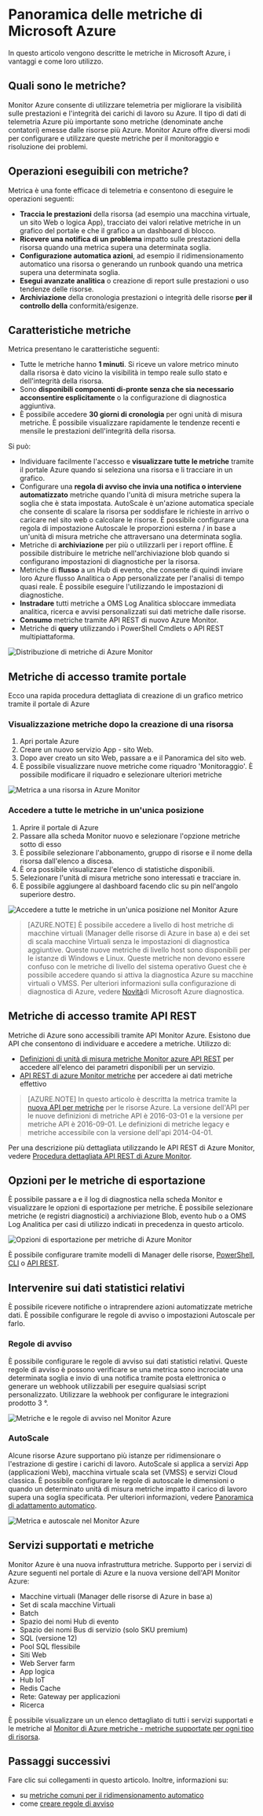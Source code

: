 <properties
    pageTitle="Panoramica delle metriche di Microsoft Azure | Microsoft Azure"
    description="Panoramica delle metriche e il relativo utilizzo in Microsoft Azure"
    authors="kamathashwin"
    manager="carolz"
    editor=""
    services="monitoring-and-diagnostics"
    documentationCenter="monitoring-and-diagnostics"/>

<tags
    ms.service="monitoring-and-diagnostics"
    ms.workload="na"
    ms.tgt_pltfrm="na"
    ms.devlang="na"
    ms.topic="article"
    ms.date="09/26/2016"
    ms.author="ashwink"/>

# <a name="overview-of-metrics-in-microsoft-azure"></a>Panoramica delle metriche di Microsoft Azure 

In questo articolo vengono descritte le metriche in Microsoft Azure, i vantaggi e come loro utilizzo.  

## <a name="what-are-metrics"></a>Quali sono le metriche?

Monitor Azure consente di utilizzare telemetria per migliorare la visibilità sulle prestazioni e l'integrità dei carichi di lavoro su Azure. Il tipo di dati di telemetria Azure più importante sono metriche (denominate anche contatori) emesse dalle risorse più Azure. Monitor Azure offre diversi modi per configurare e utilizzare queste metriche per il monitoraggio e risoluzione dei problemi.


## <a name="what-can-you-do-with-metrics"></a>Operazioni eseguibili con metriche?

Metrica è una fonte efficace di telemetria e consentono di eseguire le operazioni seguenti:

- **Traccia le prestazioni** della risorsa (ad esempio una macchina virtuale, un sito Web o logica App), tracciato dei valori relative metriche in un grafico del portale e che il grafico a un dashboard di blocco.
- **Ricevere una notifica di un problema** impatto sulle prestazioni della risorsa quando una metrica supera una determinata soglia.
- **Configurazione automatica azioni**, ad esempio il ridimensionamento automatico una risorsa o generando un runbook quando una metrica supera una determinata soglia.
- **Esegui avanzate analitica** o creazione di report sulle prestazioni o uso tendenze delle risorse.
- **Archiviazione** della cronologia prestazioni o integrità delle risorse **per il controllo della** conformità/esigenze.

##  <a name="metric-characteristics"></a>Caratteristiche metriche
Metrica presentano le caratteristiche seguenti:

- Tutte le metriche hanno **1 minuti**. Si riceve un valore metrico minuto dalla risorsa è dato vicino la visibilità in tempo reale sullo stato e dell'integrità della risorsa.
- Sono **disponibili componenti di-pronte senza che sia necessario acconsentire esplicitamente** o la configurazione di diagnostica aggiuntiva.
- È possibile accedere **30 giorni di cronologia** per ogni unità di misura metriche. È possibile visualizzare rapidamente le tendenze recenti e mensile le prestazioni dell'integrità della risorsa.

Si può:

- Individuare facilmente l'accesso e **visualizzare tutte le metriche** tramite il portale Azure quando si seleziona una risorsa e li tracciare in un grafico. 
- Configurare una **regola di avviso che invia una notifica o interviene automatizzato** metriche quando l'unità di misura metriche supera la soglia che è stata impostata. AutoScale è un'azione automatica speciale che consente di scalare la risorsa per soddisfare le richieste in arrivo o caricare nel sito web o calcolare le risorse. È possibile configurare una regola di impostazione Autoscale le proporzioni esterna / in base a un'unità di misura metriche che attraversano una determinata soglia.
- Metriche di **archiviazione** per più o utilizzarli per i report offline. È possibile distribuire le metriche nell'archiviazione blob quando si configurano impostazioni di diagnostiche per la risorsa.
- Metriche di **flusso** a un Hub di evento, che consente di quindi inviare loro Azure flusso Analitica o App personalizzate per l'analisi di tempo quasi reale. È possibile eseguire l'utilizzando le impostazioni di diagnostiche.
- **Instradare** tutti metriche a OMS Log Analitica sbloccare immediata analitica, ricerca e avvisi personalizzati sui dati metriche dalle risorse.
- **Consumo** metriche tramite API REST di nuovo Azure Monitor.
- Metriche di **query** utilizzando i PowerShell Cmdlets o API REST multipiattaforma.

 ![Distribuzione di metriche di Azure Monitor](./media/monitoring-overview-metrics/MetricsOverview0.png)

## <a name="access-metrics-via-portal"></a>Metriche di accesso tramite portale
Ecco una rapida procedura dettagliata di creazione di un grafico metrico tramite il portale di Azure

### <a name="view-metrics-after-creating-a-resource"></a>Visualizzazione metriche dopo la creazione di una risorsa
1. Apri portale Azure
2. Creare un nuovo servizio App - sito Web.
3. Dopo aver creato un sito Web, passare a e il Panoramica del sito web.
4. È possibile visualizzare nuove metriche come riquadro 'Monitoraggio'. È possibile modificare il riquadro e selezionare ulteriori metriche

 ![Metrica a una risorsa in Azure Monitor](./media/monitoring-overview-metrics/MetricsOverview1.png)    

### <a name="access-all-metrics-in-a-single-place"></a>Accedere a tutte le metriche in un'unica posizione
1. Aprire il portale di Azure 
2. Passare alla scheda Monitor nuovo e selezionare l'opzione metriche sotto di esso 
3. È possibile selezionare l'abbonamento, gruppo di risorse e il nome della risorsa dall'elenco a discesa. 
4. È ora possibile visualizzare l'elenco di statistiche disponibili. 
5. Selezionare l'unità di misura metriche sono interessati e tracciare in. 
6. È possibile aggiungere al dashboard facendo clic su pin nell'angolo superiore destro.

 ![Accedere a tutte le metriche in un'unica posizione nel Monitor Azure](./media/monitoring-overview-metrics/MetricsOverview2.png) 


>[AZURE.NOTE] È possibile accedere a livello di host metriche di macchine virtuali (Manager delle risorse di Azure in base a) e dei set di scala macchine Virtuali senza le impostazioni di diagnostica aggiuntive. Queste nuove metriche di livello host sono disponibili per le istanze di Windows e Linux. Queste metriche non devono essere confuso con le metriche di livello del sistema operativo Guest che è possibile accedere quando si attiva la diagnostica Azure su macchine virtuali o VMSS. Per ulteriori informazioni sulla configurazione di diagnostica di Azure, vedere [Novità](../azure-diagnostics.md)di Microsoft Azure diagnostica.

## <a name="access-metrics-via-rest-api"></a>Metriche di accesso tramite API REST
Metriche di Azure sono accessibili tramite API Monitor Azure. Esistono due API che consentono di individuare e accedere a metriche. Utilizzo di: 

- [Definizioni di unità di misura metriche Monitor azure API REST](https://msdn.microsoft.com/library/mt743621.aspx) per accedere all'elenco dei parametri disponibili per un servizio.
- [API REST di azure Monitor metriche](https://msdn.microsoft.com/library/mt743622.aspx) per accedere ai dati metriche effettivo

>[AZURE.NOTE] In questo articolo è descritta la metrica tramite la [nuova API per metriche](https://msdn.microsoft.com/library/dn931930.aspx) per le risorse Azure. La versione dell'API per le nuove definizioni di metriche API è 2016-03-01 e la versione per metriche API è 2016-09-01. Le definizioni di metriche legacy e metriche accessibile con la versione dell'api 2014-04-01.

Per una descrizione più dettagliata utilizzando le API REST di Azure Monitor, vedere [Procedura dettagliata API REST di Azure Monitor](monitoring-rest-api-walkthrough.md).

## <a name="export-options-for-metrics"></a>Opzioni per le metriche di esportazione
È possibile passare a e il log di diagnostica nella scheda Monitor e visualizzare le opzioni di esportazione per metriche. È possibile selezionare metriche (e registri diagnostici) a archiviazione Blob, evento hub o a OMS Log Analitica per casi di utilizzo indicati in precedenza in questo articolo. 

 ![Opzioni di esportazione per metriche di Azure Monitor](./media/monitoring-overview-metrics/MetricsOverview3.png)   

È possibile configurare tramite modelli di Manager delle risorse, [PowerShell](insights-powershell-samples.md), [CLI](insights-cli-samples.md) o [API REST](https://msdn.microsoft.com/library/dn931943.aspx). 

## <a name="take-action-on-metrics"></a>Intervenire sui dati statistici relativi
È possibile ricevere notifiche o intraprendere azioni automatizzate metriche dati. È possibile configurare le regole di avviso o impostazioni Autoscale per farlo.

### <a name="alert-rules"></a>Regole di avviso
È possibile configurare le regole di avviso sui dati statistici relativi. Queste regole di avviso è possono verificare se una metrica sono incrociate una determinata soglia e invio di una notifica tramite posta elettronica o generare un webhook utilizzabili per eseguire qualsiasi script personalizzato. Utilizzare la webhook per configurare le integrazioni prodotto 3 °.

 ![Metriche e le regole di avviso nel Monitor Azure](./media/monitoring-overview-metrics/MetricsOverview4.png)

### <a name="autoscale"></a>AutoScale
Alcune risorse Azure supportano più istanze per ridimensionare o l'estrazione di gestire i carichi di lavoro. AutoScale si applica a servizi App (applicazioni Web), macchina virtuale scala set (VMSS) e servizi Cloud classica. È possibile configurare le regole di autoscale le dimensioni o quando un determinato unità di misura metriche impatto il carico di lavoro supera una soglia specificata. Per ulteriori informazioni, vedere [Panoramica di adattamento automatico](monitoring-overview-autoscale.md).

 ![Metrica e autoscale nel Monitor Azure](./media/monitoring-overview-metrics/MetricsOverview5.png)

## <a name="supported-services-and-metrics"></a>Servizi supportati e metriche
Monitor Azure è una nuova infrastruttura metriche. Supporto per i servizi di Azure seguenti nel portale di Azure e la nuova versione dell'API Monitor Azure:

- Macchine virtuali (Manager delle risorse di Azure in base a)
- Set di scala macchine Virtuali
- Batch
- Spazio dei nomi Hub di evento 
- Spazio dei nomi Bus di servizio (solo SKU premium)
- SQL (versione 12)
- Pool SQL flessibile
- Siti Web
- Web Server farm
- App logica
- Hub IoT
- Redis Cache
- Rete: Gateway per applicazioni
- Ricerca

È possibile visualizzare un un elenco dettagliato di tutti i servizi supportati e le metriche al [Monitor di Azure metriche - metriche supportate per ogni tipo di risorsa](monitoring-supported-metrics.md). 


## <a name="next-steps"></a>Passaggi successivi

Fare clic sui collegamenti in questo articolo. Inoltre, informazioni su:  

- su [metriche comuni per il ridimensionamento automatico](insights-autoscale-common-metrics.md)
- come [creare regole di avviso](insights-alerts-portal.md)




